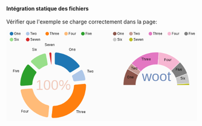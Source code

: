 #### Intégration statique des fichiers

Vérifier que l'exemple se charge correctement dans la page:

![donut](resources/steps/d3/donut-example.png "Donut example")
